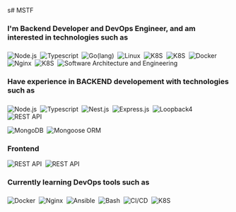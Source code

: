 s# MSTF


### I'm Backend Developer and DevOps Engineer, and am interested in technologies such as <h5 align="">
 ![Node.js](https://img.shields.io/badge/-Node.js-05122A?style=flat&logo=node.js)&nbsp; 
 ![Typescript](https://img.shields.io/badge/-Typescript-05122A?style=flat&logo=typescript)&nbsp; 
 ![Go(lang)](https://img.shields.io/badge/-Go-05122A?style=flat&logo=go)&nbsp;
 ![Linux](https://img.shields.io/badge/-Linux-05122A?style=flat&logo=linux)&nbsp; 
 ![K8S](https://img.shields.io/badge/-Gitlab-05122A?style=flat&logo=gitlab)&nbsp; 
 ![K8S](https://img.shields.io/badge/-DevOps-05122A?style=flat&logo=ubuntu)&nbsp;
 ![Docker](https://img.shields.io/badge/-Docker-05122A?style=flat&logo=docker)&nbsp; 
 ![Nginx](https://img.shields.io/badge/-Nginx-05122A?style=flat&logo=nginx)&nbsp;
 ![K8S](https://img.shields.io/badge/-Kubernetes-05122A?style=flat&logo=kubernetes)&nbsp; 
 ![Software Architecture and Engineering](https://img.shields.io/badge/-Software_Architecture_and_Engineering-05122A?style=flat&logo=debian)&nbsp;</h5> 
 
### Have experience in BACKEND developement with technologies such as <h5 align="">
 ![Node.js](https://img.shields.io/badge/-Node.js-05122A?style=flat&logo=node.js)&nbsp; 
 ![Typescript](https://img.shields.io/badge/-Typescript-05122A?style=flat&logo=typescript)&nbsp; 
 ![Nest.js](https://img.shields.io/badge/-Nest.js-05122A?style=flat&logo=nestjs)&nbsp; 
 ![Express.js](https://img.shields.io/badge/-Expressjs-05122A?style=flat&logo=express)&nbsp; 
 ![Loopback4](https://img.shields.io/badge/-Loopback%204-05122A?style=flat&logo=loopback)&nbsp; 
 ![REST API](https://img.shields.io/badge/-REST_API-05122A?style=flat&logo=api)&nbsp;

 ![MongoDB](https://img.shields.io/badge/-MongoDB-05122A?style=flat&logo=mongodb)&nbsp; 
 ![Mongoose ORM](https://img.shields.io/badge/-Mongoose_ORM-05122A?style=flat&logo=mongoose)&nbsp; 

 ### Frontend
 ![REST API](https://img.shields.io/badge/-ReactJS-05122A?style=flat&logo=react)&nbsp;
 ![REST API](https://img.shields.io/badge/-Angular%2014+-05122A?style=flat&logo=angular)&nbsp; 
 
 </h5> 

 
### Currently learning DevOps tools such as <h5 align="">
 ![Docker](https://img.shields.io/badge/-Docker-05122A?style=flat&logo=docker)&nbsp; 
 ![Nginx](https://img.shields.io/badge/-Nginx-05122A?style=flat&logo=nginx)&nbsp;
 ![Ansible](https://img.shields.io/badge/-Ansible-05122A?style=flat&logo=ansible)&nbsp;
 ![Bash](https://img.shields.io/badge/-Bash-05122A?style=flat&logo=zsh)&nbsp;
 ![CI/CD](https://img.shields.io/badge/-CI/CD-05122A?style=flat&logo=gitlab)&nbsp; 
 ![K8S](https://img.shields.io/badge/-Kubernetes-05122A?style=flat&logo=kubernetes)&nbsp; 
 </h5>
 
